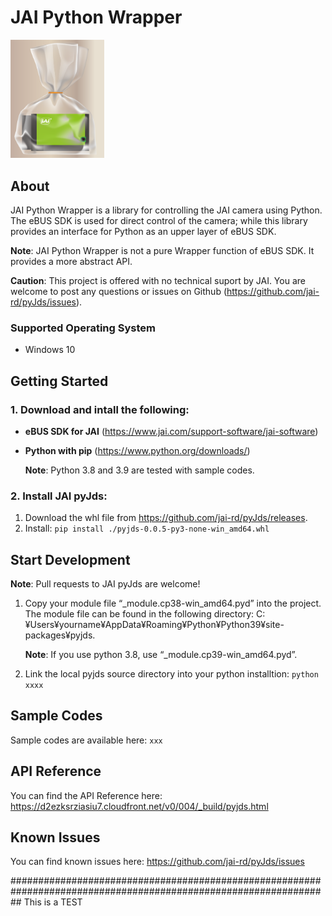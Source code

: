 # JAI Python Wrapper

<img src="PythonWrapper.png" Width="150"> 

## About
JAI Python Wrapper is a library for controlling the JAI camera using Python. The eBUS SDK is used for direct control of the camera; while this library provides an interface for Python as an upper layer of eBUS SDK.

**Note**: JAI Python Wrapper is not a pure Wrapper function of eBUS SDK. It provides a more abstract API.

**Caution**: This project is offered with no technical suport by JAI. You are welcome to post any questions or issues on Github (https://github.com/jai-rd/pyJds/issues).
### Supported Operating System
- Windows 10
## Getting Started
### 1. Download and intall the following: 
- **eBUS SDK for JAI** (https://www.jai.com/support-software/jai-software)
- **Python with pip** (https://www.python.org/downloads/)

  **Note**: Python 3.8 and 3.9 are tested with sample codes.
### 2. Install JAI pyJds:
1. Download the whl file from https://github.com/jai-rd/pyJds/releases.
2. Install: `pip install ./pyjds-0.0.5-py3-none-win_amd64.whl`
## Start Development

**Note**: Pull requests to JAI pyJds are welcome!
1. Copy your module file “_module.cp38-win_amd64.pyd” into the project. The module file can be found in the following directory: C:¥Users¥yourname¥AppData¥Roaming¥Python¥Python39¥site-packages¥pyjds.

    **Note**: If you use python 3.8, use “_module.cp39-win_amd64.pyd”.

2. Link the local pyjds source directory into your python installtion: `python xxxx`
## Sample Codes
Sample codes are available here: `xxx`
## API Reference
You can find the API Reference here: https://d2ezksrziasiu7.cloudfront.net/v0/004/_build/pyjds.html
## Known Issues
You can find known issues here: https://github.com/jai-rd/pyJds/issues

##################################################################################################################
This is a TEST
